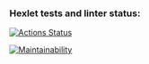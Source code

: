 ### Hexlet tests and linter status:
[![Actions Status](https://github.com/SerzhSterl/java-project-61/workflows/hexlet-check/badge.svg)](https://github.com/SerzhSterl/java-project-61/actions)

[![Maintainability](https://api.codeclimate.com/v1/badges/e7d25b3362a90973de07/maintainability)](https://codeclimate.com/github/SerzhSterl/java-project-61/maintainability)
